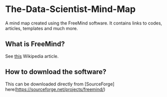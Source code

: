# The-Data-Scientist-Mind-Map
A mind map created using the FreeMind software. It contains links to codes, articles, templates and much more.

## What is FreeMind?
See [this](https://en.wikipedia.org/wiki/FreeMind#cite_note-1) Wikipedia article.

## How to download the software?
This can be downloaded directly from [SourceForge] here(https://sourceforge.net/projects/freemind/)
